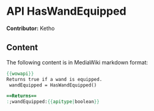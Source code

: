# API HasWandEquipped

**Contributor:** Ketho

## Content

The following content is in MediaWiki markdown format:

```mediawiki
{{wowapi}}
Returns true if a wand is equipped.
 wandEquipped = HasWandEquipped()

==Returns==
:;wandEquipped:{{apitype|boolean}}
```